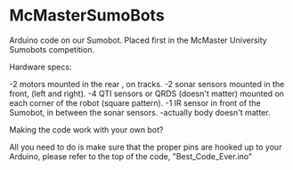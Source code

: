 # McMasterSumoBots
Arduino code on our Sumobot. Placed first in the McMaster University Sumobots competition.

Hardware specs:

-2 motors mounted in the rear , on tracks.
-2 sonar sensors mounted in the front, (left and right).
-4 QTI sensors or QRDS (doesn't matter) mounted on each corner of the robot (square pattern).
-1 IR sensor in front of the Sumobot, in between the sonar sensors.
-actually body doesn't matter.


Making the code work with your own bot?

All you need to do is make sure that the proper pins are hooked up to your Arduino, please refer to the top of the code, "Best_Code_Ever.ino"
